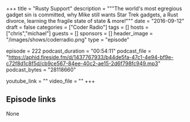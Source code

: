 +++
title = "Rusty Support"
description = """The world's most egregious gadget sin is committed, why Mike still wants Star Trek gadgets, a Rust divorce, learning the fragile state of state & more!"""
date = "2016-09-12"
draft = false
categories = ["Coder Radio"]
tags = []
hosts = ["chris","michael"]
guests = []
sponsors = []
header_image = "/images/shows/coderradio.png"
type = "episode"

episode = 222
podcast_duration = "00:54:11"
podcast_file = "https://aphid.fireside.fm/d/1437767933/b44de5fa-47c1-4e94-bf9e-c72f8d1c8f5d/cb9ce567-84ee-40c2-ae15-2d6f798fc949.mp3"
podcast_bytes = "28118660"

youtube_link = ""
video_file = ""
+++

## Episode links

None

